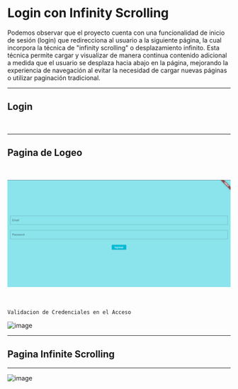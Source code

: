 # Login con Infinity Scrolling

Podemos observar que el proyecto cuenta con una funcionalidad de inicio de sesión (login) que redirecciona al usuario a la siguiente página, la cual incorpora la técnica de "infinity scrolling" o desplazamiento infinito. Esta técnica permite cargar y visualizar de manera continua contenido adicional a medida que el usuario se desplaza hacia abajo en la página, mejorando la experiencia de navegación al evitar la necesidad de cargar nuevas páginas o utilizar paginación tradicional.
<hr>

## Login

<br>

<hr>

## Pagina de Logeo

<br>

![Imagen Uno](img/cap1.png)

<br>

    Validacion de Credenciales en el Acceso
    
![image](https://github.com/Andineitor/flutter_login/assets/85330514/a62a1687-3c74-4973-81a5-45048b10b3cb)



<hr>

## Pagina Infinite Scrolling

<hr>

![image](https://github.com/Andineitor/flutter_login/assets/85330514/d57e00d1-faed-4f82-b29f-bb841bb59649)

<br>








